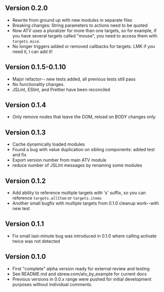 ## Version 0.2.0

* Rewrite from ground up with new modules in separate files
* Breaking changes:  String parameters to actions need to be quoted
* Now ATV uses a pluralizer for more than one targets, so for example, if you have several targets called "mouse", you need to access them with `targets.mice`.
* No longer triggers added or removed callbacks for targets. LMK if you need it, I can add it!

## Version 0.1.5-0.1.10

* Major refactor-- new tests added, all previous tests still pass
* No functionality changes.
* JSLint, ESlint, and Prettier have been reconciled

## Version 0.1.4

* Only remove nodes that leave the DOM, reload on BODY changes only

## Version 0.1.3

* Cache dynamically loaded modules
* Found a bug with value duplication on sibling components: added test and fix
* Export version number from main ATV module
* reduce number of JSLint messages by renaming some modules

## Version 0.1.2

* Add ability to reference multiple targets with 's' suffix, so you can reference `targets.allItem` or `targets.items`
* Another small bugfix with multiple targets from 0.1.0 cleanup work--with new test

## Version 0.1.1

* Fix small last-minute bug was introduced in 0.1.0 where calling activate twice was not detected

## Version 0.1.0

* First "complete" alpha version ready for external review and testing
* See README.md and sbrew.com/atv_by_example for current docs
* Previous versions in 0.0.x range were pushed for initial development purposes without individual comments.
